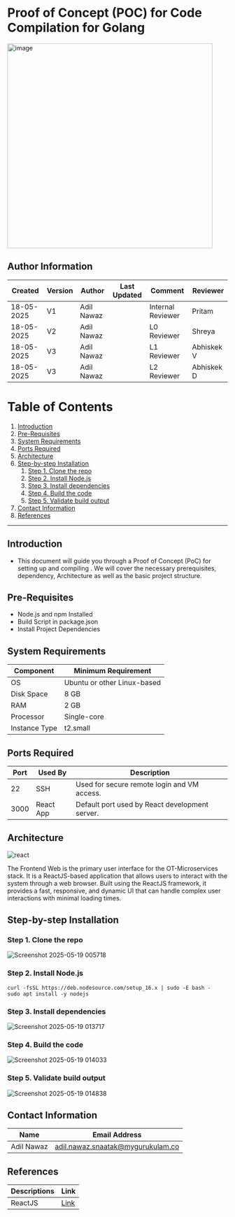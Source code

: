 #  Proof of Concept (POC) for Code Compilation for Golang
<img width="469" alt="image" src="https://github.com/user-attachments/assets/dbf5f68b-df66-4122-8e6f-bd5f7099636a" />


 ##  **Author Information**
| Created     | Version | Author        | Last Updated       | Comment          | Reviewer         |
|-------------|---------|---------------|--------------------|------------------|------------------|
| 18-05-2025  | V1      | Adil Nawaz    |        | Internal Reviewer| Pritam        |
| 18-05-2025  | V2    | Adil Nawaz    |          | L0 Reviewer      | Shreya           |
| 18-05-2025  | V3    | Adil Nawaz    |          | L1 Reviewer      | Abhiskek V         |
| 18-05-2025  | V3    | Adil Nawaz    |          | L2 Reviewer      | Abhiskek D         |

 



# Table of Contents

1. [Introduction](#introduction)
2. [Pre-Requisites](#pre-requisites)
3. [System Requirements](#system-requirements)
4. [Ports Required](#ports-required)
5. [Architecture](#architecture)
6. [Step-by-step Installation](#step-by-step-installation)
   1. [Step 1. Clone the repo](#step-1-clone-the-repo)
   2. [Step 2. Install Node.js](#step-2-install-nodejs)
   3. [Step 3. Install dependencies](#step-3-install-dependencies)
   4. [Step 4. Build the code](#step-4-build-the-code)
   5. [Step 5. Validate build output](#step-5-validate-build-output)
7. [Contact Information](#contact-information)
8. [References](#references)

---




## Introduction 
* This document will guide you through a Proof of Concept (PoC) for setting up and compiling . We will cover the necessary prerequisites, dependency, Architecture as well as the basic project structure.

##  Pre-Requisites

- Node.js and npm Installed
- Build Script in package.json
- Install Project Dependencies


## System Requirements

| Component        | Minimum Requirement           |
|------------------|-------------------------------|
| OS               | Ubuntu or other Linux-based   |
| Disk Space       | 8 GB                         |
| RAM              | 2 GB                          |
| Processor        | Single-core                     |
| Instance Type    | t2.small                      |




## Ports Required

| Port | Used By     | Description                                      |
|------|-------------|--------------------------------------------------|
| 22   | SSH         | Used for secure remote login and VM access.     |
| 3000 | React App   | Default port used by React development server.  |

##  Architecture

![react](https://github.com/user-attachments/assets/d6d47556-fb74-4930-8cfb-565ff62d6c35)


The Frontend Web is the primary user interface for the OT-Microservices stack. It is a ReactJS-based application that allows users to interact with the system through a web browser. Built using the ReactJS framework, it provides a fast, responsive, and dynamic UI that can handle complex user interactions with minimal loading times.

##  Step-by-step Installation

### Step 1. Clone the repo


![Screenshot 2025-05-19 005718](https://github.com/user-attachments/assets/65a5a618-ad00-480e-b6f8-c3a9a7b10f0c)

### Step 2. Install Node.js
```
curl -fsSL https://deb.nodesource.com/setup_16.x | sudo -E bash -
sudo apt install -y nodejs
```
### Step 3. Install dependencies

![Screenshot 2025-05-19 013717](https://github.com/user-attachments/assets/02dd3050-a6af-41d3-880e-c5e1f48a7294)

### Step 4. Build the code

![Screenshot 2025-05-19 014033](https://github.com/user-attachments/assets/a97b43cc-e18b-4083-b571-d4d745a6a39e)

### Step 5. Validate build output
![Screenshot 2025-05-19 014838](https://github.com/user-attachments/assets/b294a7bf-d5e0-42da-8f80-13274d784a53)



## Contact Information

| Name         | Email Address                                 |
|--------------|-----------------------------------------------|
| Adil Nawaz | adil.nawaz.snaatak@mygurukulam.co           |

## References
| Descriptions | Link|
|------|---------------------|
| ReactJS| [Link](https://www.tutorialspoint.com/reactjs/reactjs_architecture.htm)|


